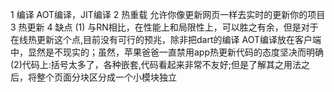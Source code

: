 1 编译
AOT编译，JIT编译
2 热重载
允许你像更新网页一样去实时的更新你的项目
3 热更新
4 缺点
(1) 与RN相比，在性能上和局限性上，可以胜之有余，但是对于在线热更新这个点,目前没有可行的预兆，除非把dart的编译
AOT编译放在客户端中，显然是不现实的；虽然，苹果爸爸一直禁用app热更新代码的态度坚决而明确
(2)代码上:括号太多了，各种嵌套,代码看起来非常不友好;但是了解其之用法之后，将整个页面分块区分成一个小模块独立
